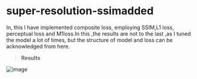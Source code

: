 # super-resolution-ssimadded

In, this I have implemented composite loss, employing SSIM,L1 loss, perceptual loss and M1loss.In this ,the results are not to the last ,as I tuned the model a lot of times, but the structure of model and loss can be acknowledged from here.





> **Results**



![image](https://user-images.githubusercontent.com/62832721/142353039-849c365b-0a4d-470d-a271-b66728b87ce8.png)

